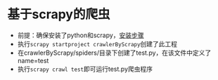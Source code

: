 # 基于scrapy的爬虫
* 前提：确保安装了python和scrapy，[安装步骤](http://study.163.com/course/courseLearn.htm?courseId=1003666043#/learn/text?lessonId=1004298085&courseId=1003666043)
* 执行`scrapy startproject crawlerByScrapy`创建了此工程
* 在crawlerByScrapy/spiders/目录下创建了test.py，在该文件中定义了name=test
* 执行`scrapy crawl test`即可运行test.py爬虫程序
